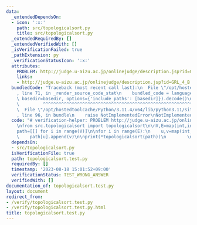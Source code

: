 ```yaml
---
data:
  _extendedDependsOn:
  - icon: ':x:'
    path: src/topologicalsort.py
    title: src/topologicalsort.py
  _extendedRequiredBy: []
  _extendedVerifiedWith: []
  _isVerificationFailed: true
  _pathExtension: py
  _verificationStatusIcon: ':x:'
  attributes:
    PROBLEM: http://judge.u-aizu.ac.jp/onlinejudge/description.jsp?id=GRL_4_B
    links:
    - http://judge.u-aizu.ac.jp/onlinejudge/description.jsp?id=GRL_4_B
  bundledCode: "Traceback (most recent call last):\n  File \"/opt/hostedtoolcache/Python/3.11.4/x64/lib/python3.11/site-packages/onlinejudge_verify/documentation/build.py\"\
    , line 71, in _render_source_code_stat\n    bundled_code = language.bundle(stat.path,\
    \ basedir=basedir, options={'include_paths': [basedir]}).decode()\n          \
    \         ^^^^^^^^^^^^^^^^^^^^^^^^^^^^^^^^^^^^^^^^^^^^^^^^^^^^^^^^^^^^^^^^^^^^^^^^^^^^^^^^^\n\
    \  File \"/opt/hostedtoolcache/Python/3.11.4/x64/lib/python3.11/site-packages/onlinejudge_verify/languages/python.py\"\
    , line 96, in bundle\n    raise NotImplementedError\nNotImplementedError\n"
  code: "# verification-helper: PROBLEM http://judge.u-aizu.ac.jp/onlinejudge/description.jsp?id=GRL_4_B\n\
    \nfrom src.topologicalsort import topologicalsort\n\nV,E=map(int,input().split())\n\
    path=[[] for i in range(V)]\n\nfor i in range(E):\n    u,v=map(int,input().split())\n\
    \    path[u].append(v)\n\nprint(*topologicalsort(path))\n        \n\n"
  dependsOn:
  - src/topologicalsort.py
  isVerificationFile: true
  path: topologicalsort.test.py
  requiredBy: []
  timestamp: '2023-08-18 15:01:52+09:00'
  verificationStatus: TEST_WRONG_ANSWER
  verifiedWith: []
documentation_of: topologicalsort.test.py
layout: document
redirect_from:
- /verify/topologicalsort.test.py
- /verify/topologicalsort.test.py.html
title: topologicalsort.test.py
---
```

